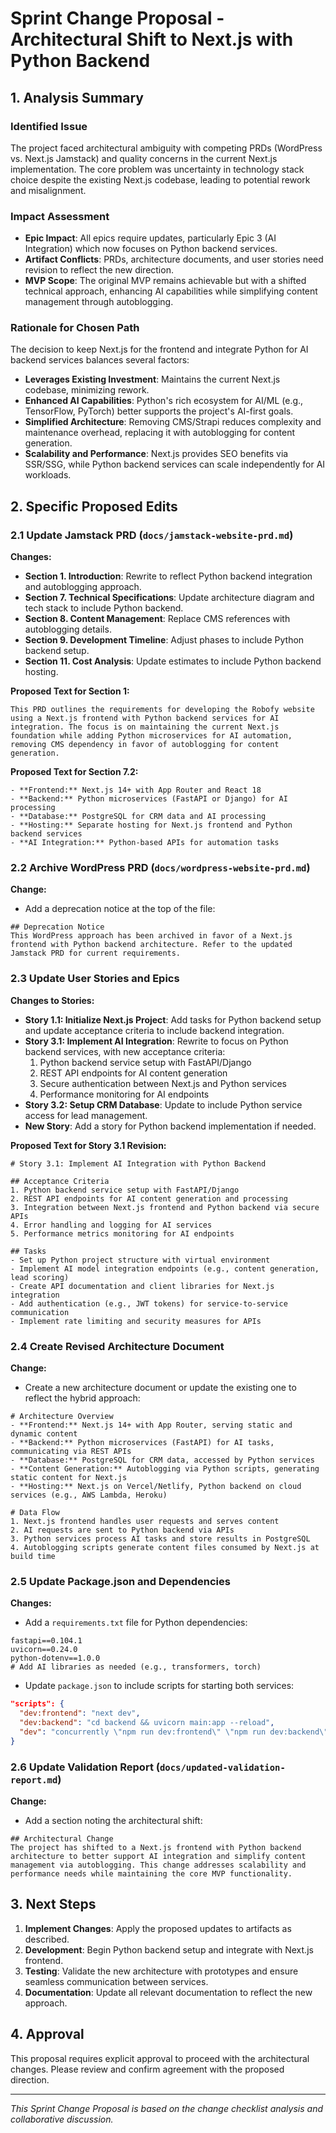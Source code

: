 # Sprint Change Proposal - Architectural Shift to Next.js with Python Backend

## 1. Analysis Summary

### Identified Issue
The project faced architectural ambiguity with competing PRDs (WordPress vs. Next.js Jamstack) and quality concerns in the current Next.js implementation. The core problem was uncertainty in technology stack choice despite the existing Next.js codebase, leading to potential rework and misalignment.

### Impact Assessment
- **Epic Impact**: All epics require updates, particularly Epic 3 (AI Integration) which now focuses on Python backend services.
- **Artifact Conflicts**: PRDs, architecture documents, and user stories need revision to reflect the new direction.
- **MVP Scope**: The original MVP remains achievable but with a shifted technical approach, enhancing AI capabilities while simplifying content management through autoblogging.

### Rationale for Chosen Path
The decision to keep Next.js for the frontend and integrate Python for AI backend services balances several factors:
- **Leverages Existing Investment**: Maintains the current Next.js codebase, minimizing rework.
- **Enhanced AI Capabilities**: Python's rich ecosystem for AI/ML (e.g., TensorFlow, PyTorch) better supports the project's AI-first goals.
- **Simplified Architecture**: Removing CMS/Strapi reduces complexity and maintenance overhead, replacing it with autoblogging for content generation.
- **Scalability and Performance**: Next.js provides SEO benefits via SSR/SSG, while Python backend services can scale independently for AI workloads.

## 2. Specific Proposed Edits

### 2.1 Update Jamstack PRD (`docs/jamstack-website-prd.md`)
**Changes:**
- **Section 1. Introduction**: Rewrite to reflect Python backend integration and autoblogging approach.
- **Section 7. Technical Specifications**: Update architecture diagram and tech stack to include Python backend.
- **Section 8. Content Management**: Replace CMS references with autoblogging details.
- **Section 9. Development Timeline**: Adjust phases to include Python backend setup.
- **Section 11. Cost Analysis**: Update estimates to include Python backend hosting.

**Proposed Text for Section 1:**
```
This PRD outlines the requirements for developing the Robofy website using a Next.js frontend with Python backend services for AI integration. The focus is on maintaining the current Next.js foundation while adding Python microservices for AI automation, removing CMS dependency in favor of autoblogging for content generation.
```

**Proposed Text for Section 7.2:**
```
- **Frontend:** Next.js 14+ with App Router and React 18
- **Backend:** Python microservices (FastAPI or Django) for AI processing
- **Database:** PostgreSQL for CRM data and AI processing
- **Hosting:** Separate hosting for Next.js frontend and Python backend services
- **AI Integration:** Python-based APIs for automation tasks
```

### 2.2 Archive WordPress PRD (`docs/wordpress-website-prd.md`)
**Change:**
- Add a deprecation notice at the top of the file:
```
## Deprecation Notice
This WordPress approach has been archived in favor of a Next.js frontend with Python backend architecture. Refer to the updated Jamstack PRD for current requirements.
```

### 2.3 Update User Stories and Epics
**Changes to Stories:**
- **Story 1.1: Initialize Next.js Project**: Add tasks for Python backend setup and update acceptance criteria to include backend integration.
- **Story 3.1: Implement AI Integration**: Rewrite to focus on Python backend services, with new acceptance criteria:
  1. Python backend service setup with FastAPI/Django
  2. REST API endpoints for AI content generation
  3. Secure authentication between Next.js and Python services
  4. Performance monitoring for AI endpoints
- **Story 3.2: Setup CRM Database**: Update to include Python service access for lead management.
- **New Story**: Add a story for Python backend implementation if needed.

**Proposed Text for Story 3.1 Revision:**
```
# Story 3.1: Implement AI Integration with Python Backend

## Acceptance Criteria
1. Python backend service setup with FastAPI/Django
2. REST API endpoints for AI content generation and processing
3. Integration between Next.js frontend and Python backend via secure APIs
4. Error handling and logging for AI services
5. Performance metrics monitoring for AI endpoints

## Tasks
- Set up Python project structure with virtual environment
- Implement AI model integration endpoints (e.g., content generation, lead scoring)
- Create API documentation and client libraries for Next.js integration
- Add authentication (e.g., JWT tokens) for service-to-service communication
- Implement rate limiting and security measures for APIs
```

### 2.4 Create Revised Architecture Document
**Change:**
- Create a new architecture document or update the existing one to reflect the hybrid approach:
```
# Architecture Overview
- **Frontend:** Next.js 14+ with App Router, serving static and dynamic content
- **Backend:** Python microservices (FastAPI) for AI tasks, communicating via REST APIs
- **Database:** PostgreSQL for CRM data, accessed by Python services
- **Content Generation:** Autoblogging via Python scripts, generating static content for Next.js
- **Hosting:** Next.js on Vercel/Netlify, Python backend on cloud services (e.g., AWS Lambda, Heroku)

# Data Flow
1. Next.js frontend handles user requests and serves content
2. AI requests are sent to Python backend via APIs
3. Python services process AI tasks and store results in PostgreSQL
4. Autoblogging scripts generate content files consumed by Next.js at build time
```

### 2.5 Update Package.json and Dependencies
**Changes:**
- Add a `requirements.txt` file for Python dependencies:
```
fastapi==0.104.1
uvicorn==0.24.0
python-dotenv==1.0.0
# Add AI libraries as needed (e.g., transformers, torch)
```
- Update `package.json` to include scripts for starting both services:
```json
"scripts": {
  "dev:frontend": "next dev",
  "dev:backend": "cd backend && uvicorn main:app --reload",
  "dev": "concurrently \"npm run dev:frontend\" \"npm run dev:backend\""
}
```

### 2.6 Update Validation Report (`docs/updated-validation-report.md`)
**Change:**
- Add a section noting the architectural shift:
```
## Architectural Change
The project has shifted to a Next.js frontend with Python backend architecture to better support AI integration and simplify content management via autoblogging. This change addresses scalability and performance needs while maintaining the core MVP functionality.
```

## 3. Next Steps
1. **Implement Changes**: Apply the proposed updates to artifacts as described.
2. **Development**: Begin Python backend setup and integrate with Next.js frontend.
3. **Testing**: Validate the new architecture with prototypes and ensure seamless communication between services.
4. **Documentation**: Update all relevant documentation to reflect the new approach.

## 4. Approval
This proposal requires explicit approval to proceed with the architectural changes. Please review and confirm agreement with the proposed direction.

---
*This Sprint Change Proposal is based on the change checklist analysis and collaborative discussion.*